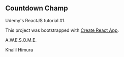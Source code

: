 ## Countdown Champ

Udemy's ReactJS tutorial #1.

This project was bootstrapped with [Create React App](https://github.com/facebookincubator/create-react-app).

A.W.E.S.O.M.E.

Khalil Himura
